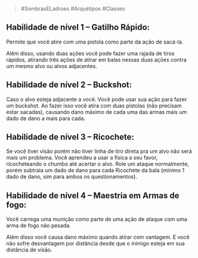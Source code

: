 > #SombrasELadroes 
> #Arquétipos 
> #Classes

## Habilidade de nível 1 – Gatilho Rápido: 
Permite que você atire com uma pistola como parte da ação de sacá-la. 

Além disso, usando duas ações você pode fazer uma rajada de tiros rápidos, atirando três ações de atirar em balas nessas duas ações contra um mesmo alvo ou alvos adjacentes.

## Habilidade de nível 2 – Buckshot: 
Caso o alvo esteja adjacente a você. Você pode usar sua ação para fazer um buckshot. Ao fazer isso você atira com duas pistolas (não precisam estar sacadas), causando dano máximo de cada uma das armas mais um dado de dano a mais para cada. 

## Habilidade de nível 3 – Ricochete: 
Se você tiver visão porém não tiver linha de tiro direta pra um alvo não será mais um problema. Você aprendeu a usar a física a seu favor, ricocheteando o chumbo até acertar o alvo. Role um ataque normalmente, porém subtraia um dado de dano para cada Ricochete da bala (mínimo 1 dado de dano, sim para ambos os questionamentos).

## Habilidade de nível 4 – Maestria em Armas de fogo: 
Você carrega uma munição como parte de uma ação de ataque com uma arma de fogo não pesada. 

Além disso você causa dano máximo quando atirar com vantagem. E você não sofre desvantagem por distância desde que o inimigo esteja em sua distância de visão.
